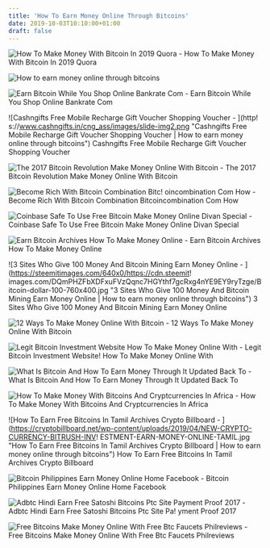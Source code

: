 ```yaml
---
title: 'How To Earn Money Online Through Bitcoins'
date: 2019-10-03T10:10:00+01:00
draft: false
---
```


![How To Make Money With Bitcoin In 2019 Quora - ](https://qph.fs.quoracdn.net/main-qimg-d7073f88c32b0338285c7f6946133e93 "How To Make Money With Bitcoin In 2019 Quora | How to earn money online through bitcoins") How To Make Money With Bitcoin In 2019 Quora

![How to earn money online through bitcoins](http://airwalker-ev.de/img/08e9d7eedec50687ad8f2124c1fd4d37.png "How to earn money online through bitcoins") 

![Earn Bitcoin While You Shop Online Bankrate Com - ](https://media.brstatic.com/2018/08/10150216/a-new-startup-gives-normal-people-bitcoin-just-for-shopping-heres-how-it-works.jpg "Earn Bitcoin While You Shop Online Bankrate Com | How to earn money online through bitcoins") Earn Bitcoin While You Shop Online Bankrate Com

![Cashngifts Free Mobile Recharge Gift Voucher Shopping Voucher - ](http!   s://www.cashngifts.in/cng_ass/images/slide-img2.png "Cashngifts Free Mobile Recharge Gift Voucher Shopping Voucher | How to earn money online through bitcoins") Cashngifts Free Mobile Recharge Gift Voucher Shopping Voucher

![The 2017 Bitcoin Revolution Make Money Online With Bitcoin - ](https://image.slidesharecdn.com/the2017bitcoinrevolution-mmowithbitcoin-170114220938/95/the-2017-bitcoin-revolution-make-money-online-with-bitcoin-1-638.jpg?cb=1484431998 "The 2017 Bitcoin Revolution Make Money Online With Bitcoin | How to earn money online through bitcoins") The 2017 Bitcoin Revolution Make Money Online With Bitcoin

![Become Rich With Bitcoin Combination Bitc!   oincombination Com How - ](https://i.pinimg.com/originals/eb/c9/18/ebc9186862c4af0c9f564219d850ecde.png "Become Rich With Bitcoin Com!   bination Bitcoincombination Com How | How to earn money online through bitcoins") Become Rich With Bitcoin Combination Bitcoincombination Com How

![Coinbase Safe To Use Free Bitcoin Make Money Online Divan Special - ](https://i.ytimg.com/vi/7E2lcTfn8h8/maxresdefault.jpg "Coinbase Safe To Use Free Bitcoin Make Money Online Divan Special | How to earn money online through bitcoins") Coinbase Safe To Use Free Bitcoin Make Money Online Divan Special

![Earn Bitcoin Archives How To Make Money Online - ](https://upmakemoneyonline.com/wp-content/uploads/2019/03/How-do-I-earn-money-with-Bitcoins-1-400x333.jpg "Earn Bitcoin Archives How To Make Money Online | How to earn money online through bitcoins") Earn Bitcoin Archives How To Make Money Online

![3 Sites Who Give 100 Money And Bitcoin Mining Earn Money Online - ](https://steemitimages.com/640x0/https://cdn.steemit!   images.com/DQmPHZFbXDFxuFVzQqnc7HGYthf7gcRxg4nYE9EY9ryTzge/Bitcoin-dollar-100-760x400.jpg "3 Sites Who Give 100 Money And Bitcoin Mining Earn Money Online | How to earn money online through bitcoins") 3 Sites Who Give 100 Money And Bitcoin Mining Earn Money Online

![12 Ways To Make Money Online With Bitcoin - ](http://www.makemoneyonline.pw/wp-content/uploads/2017/10/bitcoin-mining-1024x768.jpg "12 Ways To Make Money Online With Bitcoin | How to earn money online through bitcoins") 12 Ways To Make Money Online With Bitcoin

![Legit Bitcoin Investment Website How To Make Money Online With - ](http://towerrunning.ch/img/25eadcbb1774c1a586dedee476207124.jpg "Legit Bitcoin Investment Website How To Make Money Online With | How to e!   arn money online through bitcoins") Legit Bitcoin Investment Website! How To Make Money Online With

![What Is Bitcoin And How To Earn Money Through It Updated Back To - ](http://backtobrainlearningsolutions.com/wp-content/uploads/2017/03/bit-coin-make-money.png "What Is Bitcoin And How To Earn Money Through It Updated Back To | How to earn money online through bitcoins") What Is Bitcoin And How To Earn Money Through It Updated Back To

![How To Make Money With Bitcoins And Cryptcurrencies In Africa - ](https://cryptoafrica.com/wp-content/uploads/2017/08/HOW-TO-MAKE-Money-with-Bitcoin-and-Cryptocurrencies.jpg "How To Make Money With Bitcoins And Cryptcurrencies In Africa | How to earn money online through bitcoins") How To Make Money With Bitcoins And Cryptcurrencies In Africa

![How To Earn Free Bitcoins In Tamil Archives Crypto Billboard - ](https://cryptobillboard.net/wp-content/uploads/2019/04/NEW-CRYPTO-CURRENCY-BITRUSH-INV!   ESTMENT-EARN-MONEY-ONLINE-TAMIL.jpg "How To Earn Free Bitcoins In Tamil Archives Crypto Billboard | How to earn money online through bitcoins") How To Earn Free Bitcoins In Tamil Archives Crypto Billboard

![Bitcoin Philippines Earn Money Online Home Facebook - ](https://lookaside.fbsbx.com/lookaside/crawler/media/?media_id=1752527308112726 "Bitcoin Philippines Earn Money Online Home Facebook | How to earn money online through bitcoins") Bitcoin Philippines Earn Money Online Home Facebook

![Adbtc Hindi Earn Free Satoshi Bitcoins Ptc Site Payment Proof 2017 - ](http://make-online-money.net/wp-content/uploads/2017/11/maxresdefault-11.jpg "Adbtc Hindi Earn Free Satoshi Bitcoins Ptc Site Payment Proof 2017 | How to earn money online t!   hrough bitcoins") Adbtc Hindi Earn Free Satoshi Bitcoins Ptc Site Pa! yment Proof 2017

![Free Bitcoins Make Money Online With Free Btc Faucets Philreviews - ](http://3.bp.blogspot.com/-JTTN5lGKa2g/VkXKDZx2u0I/AAAAAAAAERI/_J1JOfs4bL8/s1600/free%2Bbitcoin%2Bfaucets%2Bearn%2Bmoney%2Bonline%2BBTC.PNG "Free Bitcoins Make Money Online With Free Btc Faucets Philreviews | How to earn money online through bitcoins") Free Bitcoins Make Money Online With Free Btc Faucets Philreviews